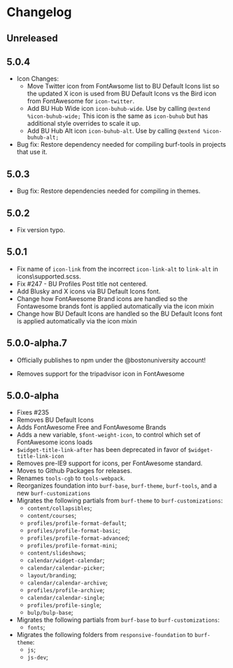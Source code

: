 # Changelog

## Unreleased

## 5.0.4
- Icon Changes: 
  - Move Twitter icon from FontAwsome list to BU Default Icons list so the updated X icon is used from BU Default Icons vs the Bird icon from FontAwesome for `icon-twitter`.
  - Add BU Hub Wide icon `icon-buhub-wide`. Use by calling `@extend %icon-buhub-wide;` This icon is the same as `icon-buhub` but has additional style overrides to scale it up.
  - Add BU Hub Alt icon `icon-buhub-alt`.  Use by calling `@extend %icon-buhub-alt;`
- Bug fix: Restore dependency needed for compiling burf-tools in projects that use it. 


## 5.0.3
- Bug fix: Restore dependencies needed for compiling in themes. 

## 5.0.2

- Fix version typo.

## 5.0.1

- Fix name of `icon-link` from the incorrect `icon-link-alt` to `link-alt` in icons\supported.scss.
- Fix #247 - BU Profiles Post title not centered.
- Add Blusky and X icons via BU Default Icons font.
- Change how FontAwesome Brand icons are handled so the Fontawesome brands font is applied automatically via the icon mixin
- Change how BU Default Icons are handled so the BU Default Icons font is applied automatically via the icon mixin

## 5.0.0-alpha.7

* Officially publishes to npm under the @bostonuniversity account!
- Removes support for the tripadvisor icon in FontAwesome

## 5.0.0-alpha

- Fixes #235
- Removes BU Default Icons
- Adds FontAwesome Free and FontAwesome Brands
- Adds a new variable, `$font-weight-icon`, to control which set of FontAwesome icons loads
- `$widget-title-link-after` has been deprecated in favor of `$widget-title-link-icon`
- Removes pre-IE9 support for icons, per FontAwesome standard.
- Moves to Github Packages for releases.
- Renames `tools-cgb` to `tools-webpack`.
- Reorganizes foundation into `burf-base`, `burf-theme`, `burf-tools`, and a new `burf-customizations`
- Migrates the following partials from `burf-theme` to `burf-customizations`:
  - `content/collapsibles`;
  - `content/courses`;
  - `profiles/profile-format-default`;
  - `profiles/profile-format-basic`;
  - `profiles/profile-format-advanced`;
  - `profiles/profile-format-mini`;
  - `content/slideshows`;
  - `calendar/widget-calendar`;
  - `calendar/calendar-picker`;
  - `layout/branding`;
  - `calendar/calendar-archive`;
  - `profiles/profile-archive`;
  - `calendar/calendar-single`;
  - `profiles/profile-single`;
  - `bulp/bulp-base`;
- Migrates the following partials from `burf-base` to `burf-customizations`:
  - `fonts`;
- Migrates the following folders from `responsive-foundation` to `burf-theme`:
  - `js`;
  - `js-dev`;
